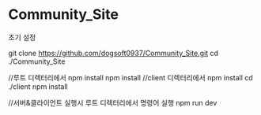 # Community_Site
초기 설정

git clone https://github.com/dogsoft0937/Community_Site.git
cd ./Community_Site

//루트 디렉터리에서 npm install
npm install
//client 디렉터리에서 npm install
cd ./client
npm install

//서버&클라이언트 실행시 루트 디렉터리에서 명령어 실행
npm run dev

